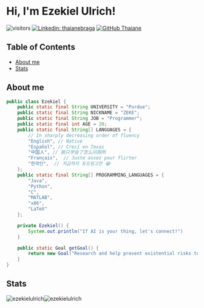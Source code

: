 # Hi, I'm Ezekiel Ulrich!

![visitors](https://vbr.wocr.tk/badge?page_id=ezekielulrich.ezekielulrich)
[![Linkedin: thaianebraga](https://img.shields.io/badge/-ezekielulrich-blue?style=flat-square&logo=Linkedin&logoColor=white&link=https://www.linkedin.com/in/ezekiel-ulrich/)](https://www.linkedin.com/in/ezekiel-ulrich/)
[![GitHub Thaiane](https://img.shields.io/github/followers/ezekielulrich?label=follow&style=social)](https://github.com/ezekielulrich)

## Table of Contents

- [About me](#about-me)
- [Stats](#stats)


## About me
```java
public class Ezekiel {
    public static final String UNIVERSITY = "Purdue";
    public static final String NICKNAME = "ZEKE";
    public static final String JOB = "Programmer";
    public static final int AGE = 20;
    public static final String[] LANGUAGES = {
        // In sharply decreasing order of fluency
        "English", // Native
        "Español", // Crecí en Texas
        "中国人", // 我只学会了怎么问厕所
        "Français",  // Juste assez pour flirter
        "한국인",  // 지금까지 듀오링고만 😂
    };
    public static final String[] PROGRAMMING_LANGUAGES = {
        "Java",
        "Python",
        "C",
        "MATLAB",
        "x86",
        "LaTeX"
    };

    private Ezekiel() {
        System.out.println("If AI is your thing, let's connect!")
    }

    public static Goal getGoal() {
        return new Goal("Research and help prevent existential risks to ensure humanity flourishes");
    }
}
```

## Stats

<p><img src="https://github-readme-stats.vercel.app/api?username=ezekielulrich&theme=github_dark_dimmed&hide_border=true&include_all_commits=false&count_private=true" alt="ezekielulrich" /><img src="https://github-readme-stats.vercel.app/api/top-langs/?username=ezekielulrich&theme=github_dark_dimmed&hide_border=true&include_all_commits=true&count_private=true&layout=compact" alt="ezekielulrich" /></p>
